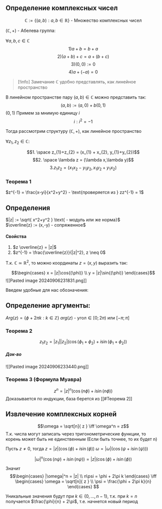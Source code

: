 
## Определение комплексных чисел

$$\mathbb{C} := \{ (a,b): a,b \in \mathbb{R} \} \text{ - Множество комплексных чисел}$$

$(\mathbb{C},+) \text{ - Абелева группа}$:

$\forall a,b,c \in \mathbb{C}$
$$1) a + b = b + a$$
$$2) (a+b)+c = a + (b + c)$$
$$3) (0,0) := 0$$
$$4) a + (-a) = 0$$

>[!info] Замечание
>$\mathbb{C} \text{ удобно представлять, как линейное пространство}$

В линейном пространстве пару $(a,b) \in \mathbb{C}$ можно представить так:
$$(a,b) := (a,0) + b(0,1)$$
$(0,1) \text{ Примем за мнимую единицу } i$
$$i: i^2 = -1$$

Тогда рассмотрим структуру $(\mathbb{C},+)$, как линейное пространство

$\forall z_{1},z_{2} \in \mathbb{C}:$

$$1. \space z_{1}+z_{2} = (x_{1} + x_{2}, y_{1}+y_{2})$$
$$2. \space \lambda z = (\lambda x,\lambda y)$$
$$3. z_{1}z_{2} = (x_{1}x_{2} - y_{1}y_{2}, x_{1}y_{2} + y_{1}x_{2})$$
### Теорема 1
$z^{-1} = \frac{x-yi}{x^2+y^2} - \text{проверяется из } zz^{-1} = 1$ 

## Определения
$|z| := \sqrt{ x^2+y^2 } \text{ - модуль или же норма}$  
$\overline{z} := (x,-y) - сопряженное$
#### Свойства
1) $z \overline{z} = |z|$
2) $z^{-1} = \frac{\overline{z}}{|z|^2}, z \neq 0$

Т.к. $\mathbb{C} \simeq \mathbb{R}^2$, то можно координаты $z =(x,y)$ выразить так:

$$\begin{cases}
 x = |z|\cos{(\phi)} \\
y = |z|\sin{(\phi)}
\end{cases}$$
![[Pasted image 20240906231831.png]]

Введем удобные для нас обозначения:
## Определение аргументы:

$Arg(z) = \{ \phi + 2\pi k : k \in \mathbb{Z} \}$
$arg(z) \text{ - угол} \in [0;2\pi) \text{ или } [-\pi;\pi]$
### Теорема 2
$$z_{1}z_{2} = |z_{1}||z_{2}|(\cos{(\phi_{1} + \phi_{2})} + i\sin{(\phi_{1}+\phi_{2})})$$
##### Док-во
![[Pasted image 20240906233440.png]]



### Теорема 3 (Формула Муавра)
$$z^n = |z|^n(\cos{(n\phi)} + i\sin{(n\phi)})$$
Доказывается по индукции, база берется из [[#Теорема 2]]



## Извлечение комплексных корней

$$\omega = \sqrt[n]{ z } \iff \omega^n = z$$
Т.к. числа могут записать через тригонометрические функции, то корень может быть не единственным (Если быть точнее, то их будет n)

Пусть $z\neq{0}$, тогда
$z = |z|(\cos{(\phi)} + i\sin{(\phi)})$
$\omega =|\omega|(\cos{(\psi + i\sin{(\psi)})})$

$$|\omega|^n(\cos{(n\psi)} + i\sin{(n\psi)}) = |z|(\cos{(\phi)} + i\sin{(\phi)})$$

Значит
$$\begin{cases}
|\omega|^n = |z| \\
n\psi = \phi + 2\pi k
\end{cases}
\iff
\begin{cases}
\omega = \sqrt[n]{ z } \\
\psi = \frac{\phi + 2\pi k}{n}
\end{cases}
$$

Уникальные значения будут при $k \in \{0,\dots,n-1\}$, т.к. при $k = n$ получается $\frac{\phi}{n} + 2\pi$, т.е. начнется новый период

